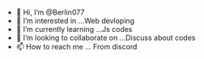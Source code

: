 - 👋 Hi, I’m @Berlin077
- 👀 I’m interested in ...Web devloping
- 🌱 I’m currently learning ...Js codes
- 💞️ I’m looking to collaborate on ...Discuss about codes    
- 📫 How to reach me ... From discord

<!---
Berlin077/Berlin077 is a ✨ special ✨ repository because its `README.md` (this file) appears on your GitHub profile.
You can click the Preview link to take a look at your changes.
--->
